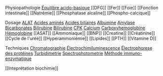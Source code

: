 
Physiopathologie
[Équilibre acido-basique](Équilibre%20acido-basique.md)
[[DFG]]
[[Fer]]
[[Foie]]
[[Fonction intestinale]]
[[Natrémie]]
[[Phosphatase alcaline]]
[[Phospho-calcique]]

Dosage
[ALAT](ALAT.md)
[Acides aminés](Acides%20aminés.md)
[Acides biliaires](Acides%20biliaires.md)
[Albumine](Albumine.md)
[Amylase](Amylase.md)
[Bicarbonates](Bicarbonates.md)
[Bilirubine](permanent/medecine/Bilirubine.md)
[Bilirubine](permanent/medecine/Bilirubine.md)
[CPK](CPK)
[Calcium](Calcium.md)
[Carboxyhemoglobine](Carboxyhemoglobine.md)
[Hémoglobine](Hémoglobine.md)
[[ASAT]]
[[Ammoniaque]]
[[BNP]]
[[Creatine]]
[[Créatinine]]
[[Cycle de l'urée]]
[[Hyperammoniémie]]
[[Lipides]]
[[PTH]]
[[Vitamine D]]

Techniques
[Chromatographie](Chromatographie.md)
[Électrochimiluminescence](Électrochimiluminescence.md)
[Électrophorese des protéines](Électrophorese%20des%20protéines.md)
[Turbidimetrie](Turbidimetrie.md)
[Spectrophotometrie](Spectrophotometrie.md)
[Méthode immuno-enzymatique](Méthode%20immuno-enzymatique.md)

[[Inteprétation biochimie]]